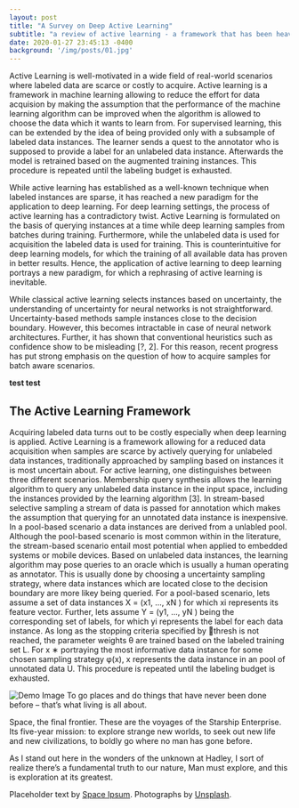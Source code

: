 ```yaml
---
layout: post
title: "A Survey on Deep Active Learning"
subtitle: "a review of active learning - a framework that has been heavily used in machine learning when the labelled instance are scarce or cumbersome to obtain"
date: 2020-01-27 23:45:13 -0400
background: '/img/posts/01.jpg'
---
```




<p>Active Learning is well-motivated in a wide field of real-world scenarios where labeled data are scarce or costly to
acquire. Active learning is a framework in machine learning allowing to reduce the effort for data acquision by making
the assumption that the performance of the machine learning algorithm can be improved when the algorithm is allowed
to choose the data which it wants to learn from. For supervised learning, this can be extended by the idea of being
provided only with a subsample of labeled data instances. The learner sends a quest to the annotator who is supposed
to provide a label for an unlabeled data instance. Afterwards the model is retrained based on the augmented training
instances. This procedure is repeated until the labeling budget is exhausted. </p>

<p>While active learning has established as a well-known technique when labeled instances are sparse,
it has reached a new paradigm for the application to deep learning. For deep learning settings, the process of active learning has a
contradictory twist. Active Learning is formulated on the basis of querying instances at a time while deep learning
samples from batches during training. Furthermore, while the unlabeled data is used for acquisition the labeled data
is used for training. This is counterintuitive for deep learning models, for which the training of all available data has
proven in better results. Hence, the application of active learning to deep learning portrays a new paradigm, for which a
rephrasing of active learning is inevitable. </p>

<p>While classical active learning selects instances based on uncertainty, the understanding of uncertainty for neural
networks is not straightforward. Uncertainty-based methods sample instances close to the decision boundary. However,
this becomes intractable in case of neural network architectures. Further, it has shown that conventional heuristics such
as confidence show to be misleading [?, 2]. For this reason, recent progress has put strong emphasis on the question of
how to acquire samples for batch aware scenarios.</p>

**test test**

<h2 class="section-heading">The Active Learning Framework</h2>

Acquiring labeled data turns out to be costly especially when deep learning is applied. Active Learning is a framework
allowing for a reduced data acquisition when samples are scarce by actively querying for unlabeled data instances,
traditionally approached by sampling based on instances it is most uncertain about.
For active learning, one distinguishes between three different scenarios. Membership query synthesis allows the learning
algorithm to query any unlabeled data instance in the input space, including the instances provided by the learning
algorithm [3]. In stream-based selective sampling a stream of data is passed for annotation which makes the assumption
that querying for an unnotated data instance is inexpensive. In a pool-based scenario a data instances are derived from a
unlabled pool. Although the pool-based scenario is most common within in the literature, the stream-based scenario
entail most potential when applied to embedded systems or mobile devices.
Based on unlabeled data instances, the learning algorithm may pose queries to an oracle which is usually a human
operating as annotator. This is usually done by choosing a uncertainty sampling strategy, where data instances which
are located close to the decision boundary are more likey being queried. For a pool-based scenario, lets assume a set of
data instances X = (x1, ..., xN ) for which xi represents its feature vector. Further, lets assume Y = (y1, ..., yN ) being
the corresponding set of labels, for which yi represents the label for each data instance. As long as the stopping criteria
specified by thresh is not reached, the parameter weights θ are trained based on the labeled training set L. For x
∗
portraying the most informative data instance for some chosen sampling strategy φ(x), x represents the data instance in
an pool of unnotated data U. This procedure is repeated until the labeling budget is exhausted.

<img class="img-fluid" src="https://source.unsplash.com/Mn9Fa_wQH-M/800x450" alt="Demo Image">
<span class="caption text-muted">To go places and do things that have never been done before – that’s what living is all about.</span>

<p>Space, the final frontier. These are the voyages of the Starship Enterprise. Its five-year mission: to explore strange new worlds, to seek out new life and new civilizations, to boldly go where no man has gone before.</p>

<p>As I stand out here in the wonders of the unknown at Hadley, I sort of realize there’s a fundamental truth to our nature, Man must explore, and this is exploration at its greatest.</p>

<p>Placeholder text by <a href="http://spaceipsum.com/">Space Ipsum</a>. Photographs by <a href="https://unsplash.com/">Unsplash</a>.</p>
